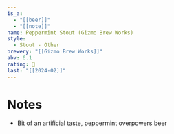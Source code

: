 ```yaml
---
is_a:
  - "[[beer]]"
  - "[[note]]"
name: Peppermint Stout (Gizmo Brew Works)
style:
  - Stout - Other
brewery: "[[Gizmo Brew Works]]"
abv: 6.1
rating: 🤞
last: "[[2024-02]]"
---
```

# Notes
- Bit of an artificial taste, peppermint overpowers beer
